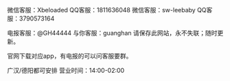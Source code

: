 微信客服：Xbeloaded
QQ客服：1811636048
微信客服：sw-leebaby
QQ客服：3790573164

电报客服：@GH44444
与你客服：guanghan
请保存此网站，永不失联；随时更新。

官网下载对应app，有电报的可以问客服要群。

广汉/德阳都可安排 营业时间：14:00-02:00
